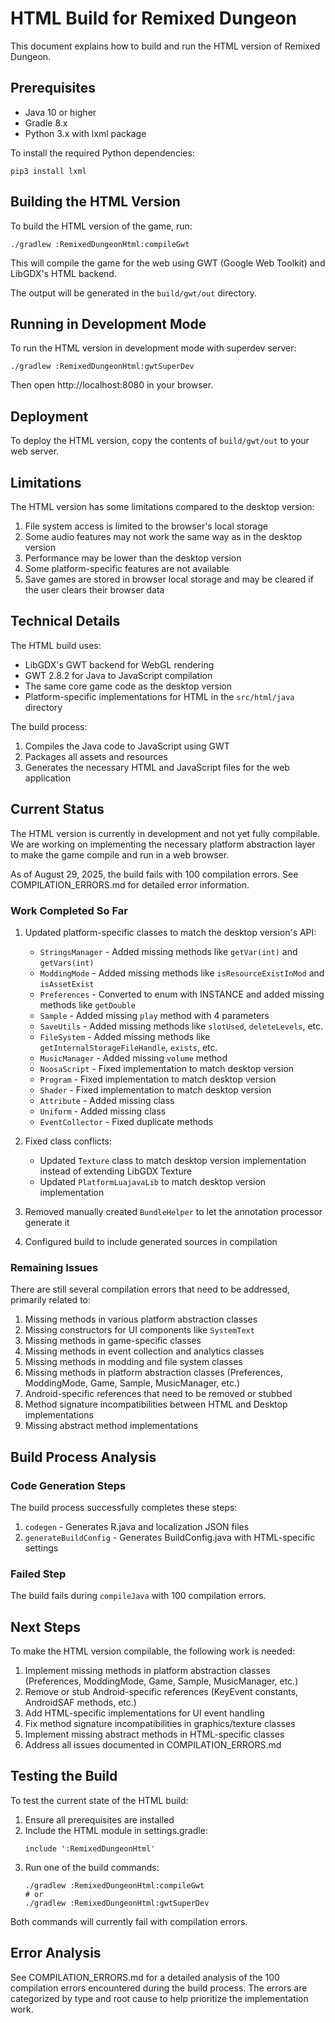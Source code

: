 # HTML Build for Remixed Dungeon

This document explains how to build and run the HTML version of Remixed Dungeon.

## Prerequisites

- Java 10 or higher
- Gradle 8.x
- Python 3.x with lxml package

To install the required Python dependencies:
```
pip3 install lxml
```

## Building the HTML Version

To build the HTML version of the game, run:

```
./gradlew :RemixedDungeonHtml:compileGwt
```

This will compile the game for the web using GWT (Google Web Toolkit) and LibGDX's HTML backend.

The output will be generated in the `build/gwt/out` directory.

## Running in Development Mode

To run the HTML version in development mode with superdev server:

```
./gradlew :RemixedDungeonHtml:gwtSuperDev
```

Then open http://localhost:8080 in your browser.

## Deployment

To deploy the HTML version, copy the contents of `build/gwt/out` to your web server.

## Limitations

The HTML version has some limitations compared to the desktop version:

1. File system access is limited to the browser's local storage
2. Some audio features may not work the same way as in the desktop version
3. Performance may be lower than the desktop version
4. Some platform-specific features are not available
5. Save games are stored in browser local storage and may be cleared if the user clears their browser data

## Technical Details

The HTML build uses:
- LibGDX's GWT backend for WebGL rendering
- GWT 2.8.2 for Java to JavaScript compilation
- The same core game code as the desktop version
- Platform-specific implementations for HTML in the `src/html/java` directory

The build process:
1. Compiles the Java code to JavaScript using GWT
2. Packages all assets and resources
3. Generates the necessary HTML and JavaScript files for the web application

## Current Status

The HTML version is currently in development and not yet fully compilable. We are working on implementing the necessary platform abstraction layer to make the game compile and run in a web browser.

As of August 29, 2025, the build fails with 100 compilation errors. See COMPILATION_ERRORS.md for detailed error information.

### Work Completed So Far

1. Updated platform-specific classes to match the desktop version's API:
   - `StringsManager` - Added missing methods like `getVar(int)` and `getVars(int)`
   - `ModdingMode` - Added missing methods like `isResourceExistInMod` and `isAssetExist`
   - `Preferences` - Converted to enum with INSTANCE and added missing methods like `getDouble`
   - `Sample` - Added missing `play` method with 4 parameters
   - `SaveUtils` - Added missing methods like `slotUsed`, `deleteLevels`, etc.
   - `FileSystem` - Added missing methods like `getInternalStorageFileHandle`, `exists`, etc.
   - `MusicManager` - Added missing `volume` method
   - `NoosaScript` - Fixed implementation to match desktop version
   - `Program` - Fixed implementation to match desktop version
   - `Shader` - Fixed implementation to match desktop version
   - `Attribute` - Added missing class
   - `Uniform` - Added missing class
   - `EventCollector` - Fixed duplicate methods

2. Fixed class conflicts:
   - Updated `Texture` class to match desktop version implementation instead of extending LibGDX Texture
   - Updated `PlatformLuajavaLib` to match desktop version implementation

3. Removed manually created `BundleHelper` to let the annotation processor generate it

4. Configured build to include generated sources in compilation

### Remaining Issues

There are still several compilation errors that need to be addressed, primarily related to:
1. Missing methods in various platform abstraction classes
2. Missing constructors for UI components like `SystemText`
3. Missing methods in game-specific classes
4. Missing methods in event collection and analytics classes
5. Missing methods in modding and file system classes
6. Missing methods in platform abstraction classes (Preferences, ModdingMode, Game, Sample, MusicManager, etc.)
7. Android-specific references that need to be removed or stubbed
8. Method signature incompatibilities between HTML and Desktop implementations
9. Missing abstract method implementations

## Build Process Analysis

### Code Generation Steps
The build process successfully completes these steps:
1. `codegen` - Generates R.java and localization JSON files
2. `generateBuildConfig` - Generates BuildConfig.java with HTML-specific settings

### Failed Step
The build fails during `compileJava` with 100 compilation errors.

## Next Steps

To make the HTML version compilable, the following work is needed:

1. Implement missing methods in platform abstraction classes (Preferences, ModdingMode, Game, Sample, MusicManager, etc.)
2. Remove or stub Android-specific references (KeyEvent constants, AndroidSAF methods, etc.)
3. Add HTML-specific implementations for UI event handling
4. Fix method signature incompatibilities in graphics/texture classes
5. Implement missing abstract methods in HTML-specific classes
6. Address all issues documented in COMPILATION_ERRORS.md

## Testing the Build

To test the current state of the HTML build:

1. Ensure all prerequisites are installed
2. Include the HTML module in settings.gradle:
   ```
   include ':RemixedDungeonHtml'
   ```
3. Run one of the build commands:
   ```
   ./gradlew :RemixedDungeonHtml:compileGwt
   # or
   ./gradlew :RemixedDungeonHtml:gwtSuperDev
   ```

Both commands will currently fail with compilation errors.

## Error Analysis

See COMPILATION_ERRORS.md for a detailed analysis of the 100 compilation errors encountered during the build process. The errors are categorized by type and root cause to help prioritize the implementation work.